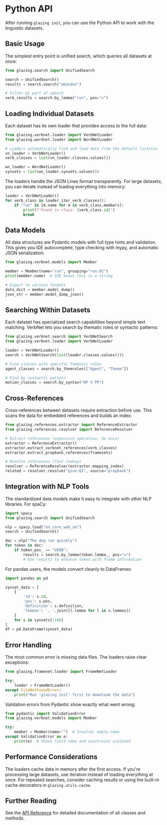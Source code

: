 # Python API

After running `glazing init`, you can use the Python API to work with the linguistic datasets.

## Basic Usage

The simplest entry point is unified search, which queries all datasets at once:

```python
from glazing.search import UnifiedSearch

search = UnifiedSearch()
results = search.search("abandon")

# Filter by part of speech
verb_results = search.by_lemma("run", pos="v")
```

## Loading Individual Datasets

Each dataset has its own loader that provides access to the full data:

```python
from glazing.verbnet.loader import VerbNetLoader
from glazing.wordnet.loader import WordNetLoader

# Loaders automatically find and load data from the default location
vn_loader = VerbNetLoader()
verb_classes = list(vn_loader.classes.values())

wn_loader = WordNetLoader()
synsets = list(wn_loader.synsets.values())
```

The loaders handle the JSON Lines format transparently. For large datasets, you can iterate instead of loading everything into memory:

```python
loader = VerbNetLoader()
for verb_class in loader.iter_verb_classes():
    if "run" in [m.name for m in verb_class.members]:
        print(f"Found in class: {verb_class.id}")
        break
```

## Data Models

All data structures are Pydantic models with full type hints and validation. This gives you IDE autocomplete, type checking with mypy, and automatic JSON serialization:

```python
from glazing.verbnet.models import Member

member = Member(name="run", grouping="run.01")
print(member.name)  # IDE knows this is a string

# Export to various formats
data_dict = member.model_dump()
json_str = member.model_dump_json()
```

## Searching Within Datasets

Each dataset has specialized search capabilities beyond simple text matching. VerbNet lets you search by thematic roles or syntactic patterns:

```python
from glazing.verbnet.search import VerbNetSearch
from glazing.verbnet.loader import VerbNetLoader

loader = VerbNetLoader()
search = VerbNetSearch(list(loader.classes.values()))

# Find classes with specific thematic roles
agent_classes = search.by_themroles(["Agent", "Theme"])

# Find by syntactic pattern
motion_classes = search.by_syntax("NP V PP")
```

## Cross-References

Cross-references between datasets require extraction before use. This scans the data for embedded references and builds an index:

```python
from glazing.references.extractor import ReferenceExtractor
from glazing.references.resolver import ReferenceResolver

# Extract references (expensive operation, do once)
extractor = ReferenceExtractor()
extractor.extract_verbnet_references(verb_classes)
extractor.extract_propbank_references(framesets)

# Resolve references (fast lookup)
resolver = ReferenceResolver(extractor.mapping_index)
related = resolver.resolve("give.01", source="propbank")
```

## Integration with NLP Tools

The standardized data models make it easy to integrate with other NLP libraries. For spaCy:

```python
import spacy
from glazing.search import UnifiedSearch

nlp = spacy.load("en_core_web_sm")
search = UnifiedSearch()

doc = nlp("The dog ran quickly")
for token in doc:
    if token.pos_ == "VERB":
        results = search.by_lemma(token.lemma_, pos="v")
        # Use results to enhance token with frame information
```

For pandas users, the models convert cleanly to DataFrames:

```python
import pandas as pd

synset_data = [
    {
        'id': s.id,
        'pos': s.pos,
        'definition': s.definition,
        'lemmas': ', '.join([l.lemma for l in s.lemmas])
    }
    for s in synsets[:100]
]
df = pd.DataFrame(synset_data)
```

## Error Handling

The most common error is missing data files. The loaders raise clear exceptions:

```python
from glazing.framenet.loader import FrameNetLoader

try:
    loader = FrameNetLoader()
except FileNotFoundError:
    print("Run 'glazing init' first to download the data")
```

Validation errors from Pydantic show exactly what went wrong:

```python
from pydantic import ValidationError
from glazing.verbnet.models import Member

try:
    member = Member(name="")  # Invalid: empty name
except ValidationError as e:
    print(e)  # Shows field name and constraint violated
```

## Performance Considerations

The loaders cache data in memory after the first access. If you're processing large datasets, use iteration instead of loading everything at once. For repeated searches, consider caching results or using the built-in cache decorators in `glazing.utils.cache`.

## Further Reading

See the [API Reference](../api/index.md) for detailed documentation of all classes and methods.
